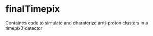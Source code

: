 # finalTimepix
Containes code to simulate and charaterize anti-proton clusters in a timepix3 detector
